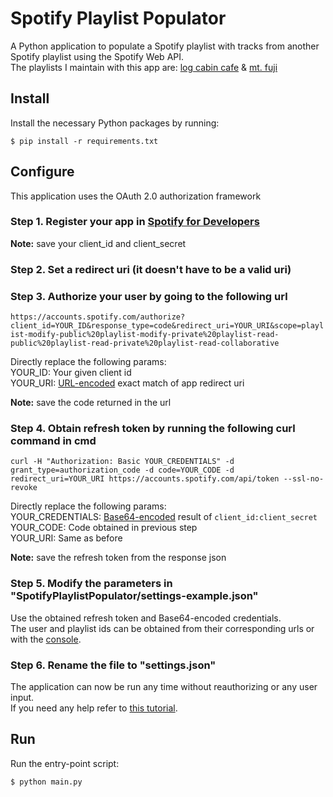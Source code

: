 # Spotify Playlist Populator

A Python application to populate a Spotify playlist with tracks from another Spotify playlist using the Spotify Web API.  
The playlists I maintain with this app are: [log cabin cafe](https://open.spotify.com/playlist/07G5QhRoBXDsoRTNE4Ljcp?si=825af534b27f480c) & [mt. fuji](https://open.spotify.com/playlist/3IUlexve6UjaelN6wUDvap?si=b43e5e2035144b16)

## Install

Install the necessary Python packages by running:

`$ pip install -r requirements.txt`

## Configure

This application uses the OAuth 2.0 authorization framework

### Step 1. Register your app in [Spotify for Developers](https://developer.spotify.com/dashboard)

**Note:** save your client_id and client_secret

### Step 2. Set a redirect uri (it doesn't have to be a valid uri)

### Step 3. Authorize your user by going to the following url

`https://accounts.spotify.com/authorize?client_id=YOUR_ID&response_type=code&redirect_uri=YOUR_URI&scope=playlist-modify-public%20playlist-modify-private%20playlist-read-public%20playlist-read-private%20playlist-read-collaborative`

Directly replace the following params:  
YOUR_ID: Your given client id  
YOUR_URI: [URL-encoded](https://www.urlencoder.org) exact match of app redirect uri

**Note:** save the code returned in the url

### Step 4. Obtain refresh token by running the following curl command in cmd

`curl -H "Authorization: Basic YOUR_CREDENTIALS" -d grant_type=authorization_code -d code=YOUR_CODE -d redirect_uri=YOUR_URI https://accounts.spotify.com/api/token --ssl-no-revoke`

Directly replace the following params:  
YOUR_CREDENTIALS: [Base64-encoded](https://www.base64encode.org) result of `client_id:client_secret`  
YOUR_CODE: Code obtained in previous step  
YOUR_URI: Same as before

**Note:** save the refresh token from the response json

### Step 5. Modify the parameters in "SpotifyPlaylistPopulator/settings-example.json"

Use the obtained refresh token and Base64-encoded credentials.  
The user and playlist ids can be obtained from their corresponding urls or with the [console](https://developer.spotify.com/console).

### Step 6. Rename the file to "settings.json"

The application can now be run any time without reauthorizing or any user input.  
If you need any help refer to [this tutorial](https://www.youtube.com/watch?v=-FsFT6OwE1A).

## Run

Run the entry-point script:

`$ python main.py`
